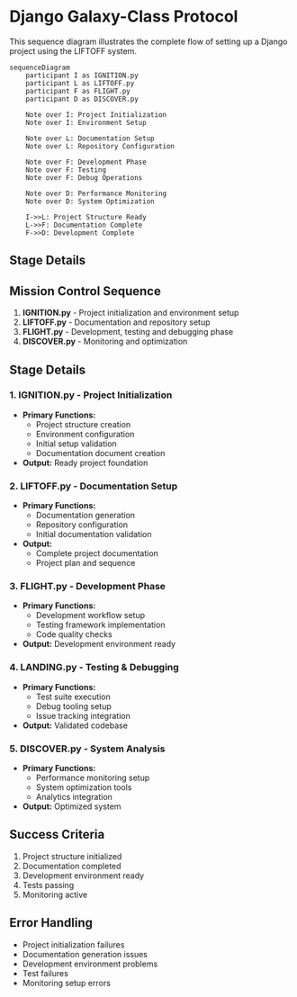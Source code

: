 # Django Galaxy-Class Protocol

This sequence diagram illustrates the complete flow of setting up a Django project using the LIFTOFF system.

```mermaid
sequenceDiagram
    participant I as IGNITION.py
    participant L as LIFTOFF.py
    participant F as FLIGHT.py
    participant D as DISCOVER.py

    Note over I: Project Initialization
    Note over I: Environment Setup
    
    Note over L: Documentation Setup
    Note over L: Repository Configuration
    
    Note over F: Development Phase
    Note over F: Testing
    Note over F: Debug Operations
    
    Note over D: Performance Monitoring
    Note over D: System Optimization

    I->>L: Project Structure Ready
    L->>F: Documentation Complete
    F->>D: Development Complete
```

## Stage Details

## Mission Control Sequence

1. **IGNITION.py** - Project initialization and environment setup
2. **LIFTOFF.py** - Documentation and repository setup
3. **FLIGHT.py** - Development, testing and debugging phase
4. **DISCOVER.py** - Monitoring and optimization

## Stage Details

### 1. IGNITION.py - Project Initialization
- **Primary Functions:**
  - Project structure creation
  - Environment configuration
  - Initial setup validation
  - Documentation document creation
- **Output:** Ready project foundation

### 2. LIFTOFF.py - Documentation Setup
- **Primary Functions:**
  - Documentation generation
  - Repository configuration
  - Initial documentation validation
- **Output:** 
  - Complete project documentation
  - Project plan and sequence

### 3. FLIGHT.py - Development Phase
- **Primary Functions:**
  - Development workflow setup
  - Testing framework implementation
  - Code quality checks
- **Output:** Development environment ready

### 4. LANDING.py - Testing & Debugging
- **Primary Functions:**
  - Test suite execution
  - Debug tooling setup
  - Issue tracking integration
- **Output:** Validated codebase

### 5. DISCOVER.py - System Analysis
- **Primary Functions:**
  - Performance monitoring setup
  - System optimization tools
  - Analytics integration
- **Output:** Optimized system

## Success Criteria
1. Project structure initialized
2. Documentation completed
3. Development environment ready
4. Tests passing
5. Monitoring active

## Error Handling
- Project initialization failures
- Documentation generation issues
- Development environment problems
- Test failures
- Monitoring setup errors
